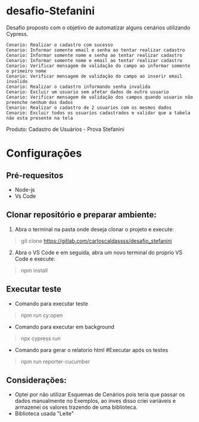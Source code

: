 # desafio-Stefanini

Desafio proposto com o objetivo de automatizar alguns cenários utilizando Cypress.

    Cenario: Realizar o cadastro com sucesso
    Cenario: Informar somente email e senha ao tentar realizar cadastro
    Cenario: Informar somente nome e senha ao tentar realizar cadastro
    Cenario: Informar somente nome e email ao tentar realizar cadastro
    Cenario: Verificar mensagem de validação do campo ao informar somente o primeiro nome
    Cenario: Verificar mensagem de validação do campo ao inserir email invalido
    Cenario: Realizar o cadastro informando senha invalida
    Cenario: Excluir um usuario sem afetar dados de outro usuario
    Cenario: Verificar mensagem de validação dos campos quando usuario não preenche nenhum dos dados
    Cenario: Realizar o cadastro de 2 usuarios com os mesmos dados
    Cenario: Excluir todos os usuarios cadastrados e validar que a tabela não esta presente na tela

Produto: Cadastro de Usuários - Prova Stefanini

# Configurações
## Pré-requesitos
- Node-js
- Vs Code

## Clonar repositório e preparar ambiente:
1. Abra o terminal na pasta onde deseja clonar o projeto e execute:

> git clone https://gitlab.com/carloscaldassss/desafio_stefanini

2. Abra o VS Code e em seguida, abra um novo terminal do proprio VS Code e execute:

> npm install


## Executar teste
- Comando para executar teste
> npm run cy:open

- Comando para executar em background
> npx cypress run

- Comando para gerar o relatorio html #Executar após os testes
> npm run reporter-cucumber


## Considerações:
- Optei por não utilizar Esquemas de Cenários pois teria que passar os dados manualmente no Exemplos, ao inves disso criei variáveis e
armazenei os valores trazendo de uma biblioteca.
- Biblioteca usada "Leite"